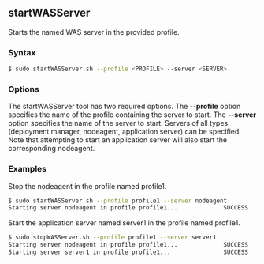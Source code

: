 ## startWASServer

Starts the named WAS server in the provided profile.

### Syntax

```Bash
$ sudo startWASServer.sh --profile <PROFILE> --server <SERVER>
```

### Options

The startWASServer tool has two required options. The **--profile** option specifies the name of the profile containing the
server to start. The **--server** option specifies the name of the server to start. Servers of all types (deployment manager,
nodeagent, application server) can be specified. Note that attempting to start an application server will also start the
corresponding nodeagent.

### Examples

Stop the nodeagent in the profile named profile1.

```Bash
$ sudo startWASServer.sh --profile profile1 --server nodeagent
Starting server nodeagent in profile profile1...             SUCCESS
```

Start the application server named server1 in the profile named profile1.

```Bash
$ sudo stopWASServer.sh --profile profile1 --server server1
Starting server nodeagent in profile profile1...             SUCCESS
Starting server server1 in profile profile1...               SUCCESS
```